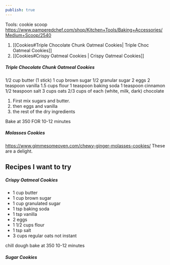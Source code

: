 ```yaml
---
publish: true
---
```


<div id='stars2'></div>
<div id='stars3'></div>
<div id='stars4'></div>

Tools: 
cookie scoop
https://www.pamperedchef.com/shop/Kitchen+Tools/Baking+Accessories/Medium+Scoop/2540

1. [[Cookies#Triple Chocolate Chunk Oatmeal Cookies| Triple Choc Oatmeal Cookies]]
2. [[Cookies#Crispy Oatmeal Cookies | Crispy Oatmeal Cookies]]

##### Triple Chocolate Chunk Oatmeal Cookies

$1/2$ cup butter (1 stick)
1 cup brown sugar
$1/2$ granular sugar
2 eggs
2 teaspoon vanilla
1.5 cups flour
1 teaspoon baking soda
1 teaspoon cinnamon 
$1/2$ teaspoon salt
3 cups oats
2/3 cups of each (white, milk, dark) chocolate

1. First mix sugars and butter.
2. then eggs and vanilla
3. the rest of the dry ingredients


Bake at 350 FOR 10-12 minutes

##### Molasses Cookies
https://www.gimmesomeoven.com/chewy-ginger-molasses-cookies/
These are a delight. 


## Recipes I want to try

##### Crispy Oatmeal Cookies
- 1 cup butter
- 1 cup brown sugar
- 1 cup granulated sugar
- 1 tsp baking soda
- 1 tsp vanilla
- 2 eggs
- 1 1/2 cups flour
- 1 tsp salt
- 3 cups regular oats not instant

chill dough
bake at 350 10-12 minutes

##### Sugar Cookies
